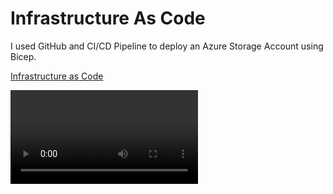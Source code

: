 # Infrastructure As Code

I used GitHub and CI/CD Pipeline to deploy an Azure Storage Account using Bicep.  

[Infrastructure as Code](https://vimeo.com/1076492883/2e4f539560?ts=0&share=copy)

<video src="https://vimeo.com/1076492883"/>
 